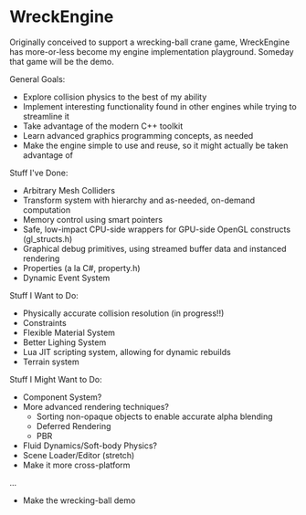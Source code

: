 # WreckEngine

Originally conceived to support a wrecking-ball crane game, WreckEngine has more-or-less become 
my engine implementation playground. Someday that game will be the demo.

General Goals:
- Explore collision physics to the best of my ability
- Implement interesting functionality found in other engines while trying to streamline it
- Take advantage of the modern C++ toolkit
- Learn advanced graphics programming concepts, as needed
- Make the engine simple to use and reuse, so it might actually be taken advantage of

Stuff I've Done:
- Arbitrary Mesh Colliders
- Transform system with hierarchy and as-needed, on-demand computation
- Memory control using smart pointers
- Safe, low-impact CPU-side wrappers for GPU-side OpenGL constructs (gl_structs.h)
- Graphical debug primitives, using streamed buffer data and instanced rendering
- Properties (a la C#, property.h)
- Dynamic Event System

Stuff I Want to Do:
- Physically accurate collision resolution (in progress!!)
- Constraints
- Flexible Material System
- Better Lighing System
- Lua JIT scripting system, allowing for dynamic rebuilds
- Terrain system

Stuff I Might Want to Do:
- Component System?
- More advanced rendering techniques?
	- Sorting non-opaque objects to enable accurate alpha blending
	- Deferred Rendering
	- PBR
- Fluid Dynamics/Soft-body Physics?
- Scene Loader/Editor (stretch)
- Make it more cross-platform

...

- Make the wrecking-ball demo
